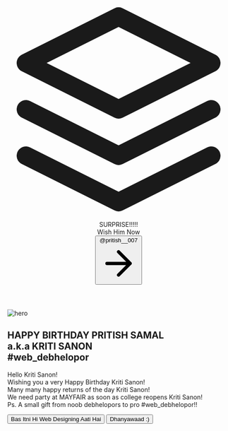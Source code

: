 <html lang="en">
<head>
  <meta charset="UTF-8">
  <meta name="viewport" content="width=device-width, initial-scale=1.0">
  <link href="https://unpkg.com/tailwindcss@^1.0/dist/tailwind.min.css" rel="stylesheet">
  <title>BALA NA!!</title>
</head>
<body>
  <header class="text-gray-700 body-font">
    <div class="container mx-auto flex flex-wrap p-5 flex-col md:flex-row items-center">
      <a class="flex title-font font-medium items-center text-gray-900 mb-4 md:mb-0">
        <svg xmlns="http://www.w3.org/2000/svg" fill="none" stroke="currentColor" stroke-linecap="round" stroke-linejoin="round" stroke-width="2" class="w-10 h-10 text-white p-2 bg-orange-500 rounded-full" viewBox="0 0 24 24">
          <path d="M12 2L2 7l10 5 10-5-10-5zM2 17l10 5 10-5M2 12l10 5 10-5"></path>
        </svg>
        <span class="ml-3 text-xl">SURPRISE!!!!!</span>
      </a>
      <nav class="md:ml-auto md:mr-auto flex flex-wrap items-center text-base justify-center">
        <a class="mr-5 hover:text-gray-900">Wish</a>
        <a class="mr-5 hover:text-gray-900">Him</a>
        <a class="mr-5 hover:text-gray-900">Now</a>
      </nav>
      <button class="inline-flex items-center bg-gray-200 border-0 py-1 px-3 focus:outline-none hover:bg-gray-300 rounded text-base mt-4 md:mt-0">@pritish__007
        <svg fill="none" stroke="currentColor" stroke-linecap="round" stroke-linejoin="round" stroke-width="2" class="w-4 h-4 ml-1" viewBox="0 0 24 24">
          <path d="M5 12h14M12 5l7 7-7 7"></path>
        </svg>
      </button>
    </div>
  </header>

  <section class="text-gray-700 body-font">
  <div class="container mx-auto flex px-5 py-24 items-center justify-center flex-col">
    <img class="lg:w-2/6 md:w-3/6 w-5/6 mb-10 object-cover object-center rounded" alt="hero" src="https://source.unsplash.com/720x600/?birthday,cake">
    <div class="text-center lg:w-2/3 w-full">
      <h1 class="title-font sm:text-4xl text-3xl mb-4 font-medium text-gray-900">HAPPY BIRTHDAY PRITISH SAMAL
        <br class="hidden lg:inline-block">a.k.a KRITI SANON
        <br class="hidden lg:inline-block">#web_debhelopor
      </h1>
      <p class="mb-8 leading-relaxed">Hello Kriti Sanon!
        <br class="mb-8 leading-relaxed">Wishing you a very Happy Birthday Kriti Sanon!
        <br class="mb-8 leading-relaxed">Many many happy returns of the day Kriti Sanon!
        <br class="mb-8 leading-relaxed">We need party at MAYFAIR as soon as college reopens Kriti Sanon!
        <br class="mb-8 leading-relaxed">Ps. A small gift from noob debhelopors to pro #web_debhelopor!!
        </p>
      <div class="flex justify-center">
        <button class="inline-flex text-white bg-orange-500 border-0 py-2 px-6 focus:outline-none hover:bg-orange-600 rounded text-lg">Bas Itni Hi Web Designing Aati Hai</button>
        <button class="ml-4 inline-flex text-gray-700 bg-gray-200 border-0 py-2 px-6 focus:outline-none hover:bg-gray-300 rounded text-lg">Dhanyawaad :)</button>
      </div>
    </div>
  </div>
</section>
</body>
</html>
